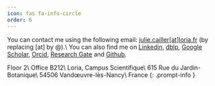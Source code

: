```yaml
---
icon: fas fa-info-circle
order: 6
---
```


You can contact me using the following email: [julie.cailler[at]loria.fr](mailto:julie.cailler@loria.fr) (by replacing [at] by @).\\
You can also find me on [Linkedin](https://www.linkedin.com/in/juliecailler), [dblp](https://dblp.org/pid/325/6040.html), [Google Scholar](https://scholar.google.com/citations?user=whY0xQEAAAAJ&hl=en&oi=ao), [Orcid](https://orcid.org/0000-0002-6665-8089), [Research Gate](https://www.researchgate.net/profile/Julie-Cailler) and [Github](https://github.com/jcailler).

> 
Floor 2\\
Office B212\\
Loria, Campus Scientifique\\
615 Rue du Jardin-Botanique\\
54506 Vandœuvre-lès-Nancy\\
France
{: .prompt-info }

